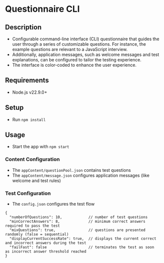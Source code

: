 # Questionnaire CLI

## Description
  - Configurable command-line interface (CLI) questionnaire that guides the user through a series of customizable questions. For instance, the example questions are relevant to a JavaScript interview.
  - Additionally, application messages, such as welcome messages and test explanations, can be configured to tailor the testing experience.
  - The interface is color-coded to enhance the user experience.

## Requirements
 - Node.js v22.9.0+

## Setup
  - Run `npm install`

## Usage
  - Start the app with `npm start`

### Content Configuration
  - The `appContent/questionPool.json` contains test questions
  - The `appContent/message.json` configures application messages (like welcome and test rules)

### Test Configuration
  - The `config.json` configures the test flow
```
{
  "numberOfQuestions": 10,            // number of test questions
  "minCorrectAnswers": 8,             // minimum correct answers required to pass the test
  "mixQuestions": true,               // questions are presented randomly (false = sequential)
  "displayCurrentSuccessRate": true,  // displays the current correct and incorrect answers during the test
  "failFast": false                   // terminates the test as soon as incorrect answer threshold reached
}
```